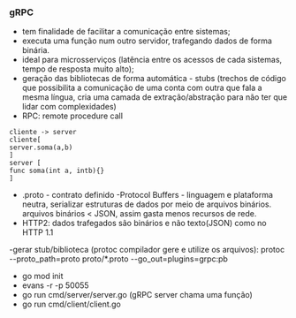 <h3>gRPC </H3>

- tem finalidade de facilitar a comunicação entre sistemas; 
- executa uma função num outro servidor, trafegando dados de forma binária.
- ideal para microsserviços (latência entre os acessos de cada sistemas, tempo de resposta muito alto);
- geração das bibliotecas de forma automática - stubs (trechos de código que possibilita a comunicação de uma conta com outra que fala a mesma língua, cria uma camada de extração/abstração para não ter que lidar com complexidades)
- RPC: remote procedure call
```
cliente -> server
cliente[
server.soma(a,b)
]
server [
func soma(int a, intb){}
]
```
- .proto - contrato definido
-Protocol Buffers - linguagem e plataforma neutra, serializar estruturas de dados por meio de arquivos binários. 
arquivos binários < JSON, assim gasta menos recursos de rede.
- HTTP2: dados trafegados são binários e não texto(JSON) como no HTTP 1.1

-gerar stub/biblioteca (protoc compilador gere e utilize os arquivos): protoc --proto_path=proto proto/*.proto --go_out=plugins=grpc:pb
- go mod init
- evans -r -p 50055
- go run cmd/server/server.go   (gRPC server chama uma função)
- go run cmd/client/client.go


